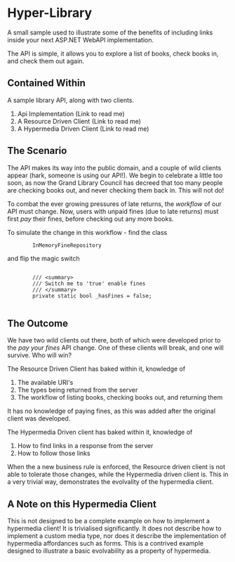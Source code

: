 Hyper-Library
=============

A small sample used to illustrate some of the benefits of including links inside your next ASP.NET WebAPI implementation.

The API is simple, it allows you to explore a list of books, check books in, and check them out again.

## Contained Within
A sample library API, along with two clients.

1. Api Implementation (Link to read me)
2. A Resource Driven Client  (Link to read me)
3. A Hypermedia Driven Client (Link to read me)

## The Scenario 
The API makes its way into the public domain, and a couple of wild clients appear (hark, someone is using our API!).
We begin to celebrate a little too soon, as now the Grand Library Council has decreed that too many people are checking books
out, and never checking them back in. This will not do! 

To combat the ever growing pressures of late returns, the *workflow* of our API must change. Now, users with unpaid fines
(due to late returns) must first *pay* their fines, before checking out any more books.

To simulate the change in this workflow - find the class

```
        InMemoryFineRepository
````

and flip the magic switch 

`````

        /// <summary>
        /// Switch me to 'true' enable fines
        /// </summary>
        private static bool _hasFines = false;
        
`````

## The Outcome 
We have two wild clients out there, both of which were developed prior to the *pay your fines* API change. One of these clients will
break, and one will survive. Who will win?

The Resource Driven Client has baked within it, knowledge of

1. The available URI's
2. The types being returned from the server
3. The workflow of listing books, checking books out, and returning them

It has no knowledge of paying fines, as this was added after the original client was developed.

The Hypermedia Driven client has baked within it, knowledge of

1. How to find links in a response from the server
2. How to follow those links

When the a new business rule is enforced, the Resource driven client is not able to tolerate those changes, while the Hypermedia 
driven client is. This in a very trivial way, demonstrates the evolvality of the hypermedia client. 

## A Note on this Hypermedia Client
This is not designed to be a complete example on how to implement a hypermedia client! It is trivialised significantly.
It does not describe how to implement a custom media type, nor does it describe the implementation of hypermedia affordances such
as forms. This is a contrived example designed to illustrate a basic evolvability as a property of hypermedia.




